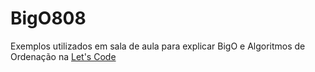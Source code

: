 # BigO808
Exemplos utilizados em sala de aula para explicar BigO e Algoritmos de Ordenação na <a href="https://letscode.com.br/">Let's Code<a/>
